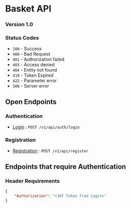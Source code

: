 # Basket API

### Version 1.0

### Status Codes
* `200` - Success
* `400` - Bad Request
* `401` - Authorization failed
* `403` - Access denied
* `404` - Entity not found
* `419` - Token Expired
* `422` - Parameter error
* `500` - Server error

## Open Endpoints

### Authentication
* [Login](auth/authentication.md) : `POST /v1/api/auth/login`

### Registration
* [Registration](registration/register.md) : `POST /v1/api/register`

## Endpoints that require Authentication
### Header Requirements
```json
{
    "Authorization": "<JWT Token from Login>"
}
```
